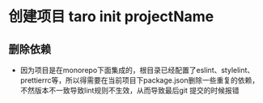 # 创建项目 taro init projectName

## 删除依赖

- 因为项目是在monorepo下面集成的，根目录已经配置了eslint、stylelint、prettierrc等，所以得需要在当前项目下package.json删除一些重复的依赖，不然版本不一致导致lint规则不生效，从而导致最后git 提交的时候报错
